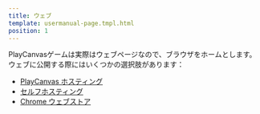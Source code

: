 ```yaml
---
title: ウェブ
template: usermanual-page.tmpl.html
position: 1
---
```


PlayCanvasゲームは実際はウェブページなので、ブラウザをホームとします。 ウェブに公開する際にはいくつかの選択肢があります：

* [PlayCanvas ホスティング][1]
* [セルフホスティング][2]
* [Chrome ウェブストア][3]

[1]: /user-manual/publishing/web/playcanvas-hosting
[2]: /user-manual/publishing/web/self-hosting
[3]: /user-manual/publishing/web/chrome-web-store

